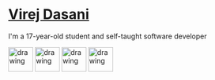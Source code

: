 # [Virej Dasani](https://virejdasani.github.io/)
 I'm a 17-year-old student and self-taught software developer

<a src="https://twitter.com/virejdasani"><img src="https://raw.githubusercontent.com/gauravghongde/social-icons/master/PNG/Color/Twitter.png" alt="drawing" width="50"/></a>
<a src="https://instagram.com/virejdasani"><img src="https://raw.githubusercontent.com/gauravghongde/social-icons/master/PNG/Color/Instagram.png" alt="drawing" width="50"/></a>
<a src="https://www.youtube.com/channel/UCRzS48bskynAxoI38BFypfQ"><img src="https://raw.githubusercontent.com/gauravghongde/social-icons/master/PNG/Color/Youtube.png" alt="drawing" width="50"/></a>
<a src="https://www.linkedin.com/in/virej-dasani-b64470209/"><img src="https://raw.githubusercontent.com/gauravghongde/social-icons/master/PNG/Color/LinkedIN.png" alt="drawing" width="50"/></a>


<!--
![Github stats](https://github-readme-stats.vercel.app/api?username=virejdasani&count_private=true&show_icons=true&theme=radical&layout=compact)
![Top Langs](https://github-readme-stats.vercel.app/api/top-langs/?username=virejdasani&layout=compact&langs_count=100&hide=Mathematica,Kotlin,Shell,ShaderLab,GLSL,HLSL&theme=radical&exclude_repo=Planet-Portal,OverheatingChaosGame,FizzBuzz-EVERYTHING,ELEVATEgame,Eltusa1,Eltusa2,Eltusa3,Eltusa,AR-RR,ELECTRIFIED)                   
-->

<!--
<img src="https://user-images.githubusercontent.com/67495678/178329718-d897d973-a3fb-4d55-88ce-03dd9a4407a8.png" alt="loading..."  />
-->
